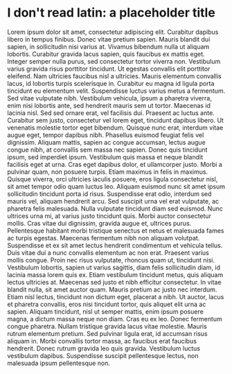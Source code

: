 # I don't read latin: a placeholder title

Lorem ipsum dolor sit amet, consectetur adipiscing elit. Curabitur dapibus libero in tempus finibus. Donec vitae pretium sapien. Mauris blandit dui sapien, in sollicitudin nisi varius at. Vivamus bibendum nulla ut aliquam lobortis. Curabitur gravida lacus sapien, quis faucibus ex mattis eget. Integer semper nulla purus, sed consectetur tortor viverra non. Vestibulum varius gravida risus porttitor tincidunt. Ut egestas convallis elit porttitor eleifend. Nam ultricies faucibus nisl a ultricies. Mauris elementum convallis lacus, id lobortis turpis scelerisque in. Curabitur eu magna id ligula porta tincidunt eu elementum velit. Suspendisse luctus varius metus a fermentum. Sed vitae vulputate nibh. Vestibulum vehicula, ipsum a pharetra viverra, enim nisi lobortis ante, sed hendrerit mauris sem ut tortor. Maecenas id lacinia nisl. Sed sed ornare erat, vel facilisis dui. Praesent ac luctus ante. Curabitur sem justo, consectetur vel lorem eget, tincidunt dapibus libero. Ut venenatis molestie tortor eget bibendum. Quisque nunc erat, interdum vitae augue eget, tempor dapibus nibh. Phasellus euismod feugiat felis vel dignissim. Aliquam mattis, sapien ac congue accumsan, lectus augue congue nibh, at convallis sem massa nec sapien. Donec quis tincidunt ipsum, sed imperdiet ipsum. Vestibulum quis massa et neque blandit facilisis eget at urna. Cras eget dapibus dolor, et ullamcorper justo. Morbi a pulvinar quam, non posuere turpis. Etiam maximus in felis in maximus. Quisque viverra, orci ultricies iaculis posuere, eros ligula consectetur nisl, sit amet tempor odio quam luctus leo. Aliquam euismod nunc sit amet ipsum sollicitudin tincidunt porta id risus. Suspendisse erat odio, interdum sed mauris vel, aliquam hendrerit arcu. Sed suscipit urna vel erat vulputate, ac pharetra felis malesuada. Nulla vulputate tincidunt diam sed euismod. Nunc ultrices urna mi, at varius justo tincidunt quis. Morbi auctor consectetur mollis. Cras vitae dui dignissim, gravida augue et, ultrices purus. Pellentesque habitant morbi tristique senectus et netus et malesuada fames ac turpis egestas. Maecenas fermentum nibh non aliquam volutpat. Suspendisse et ex sit amet lectus hendrerit condimentum et vehicula tellus. Duis vitae dui a nunc convallis elementum ac non erat. Praesent varius mollis congue. Proin nec risus vulputate, rhoncus quam ut, tincidunt nisi. Vestibulum lobortis, sapien ut varius sagittis, diam felis sollicitudin diam, id lacinia massa lorem quis ex. Etiam vestibulum tincidunt metus, quis aliquam lectus ultricies at. Maecenas sed justo et nibh efficitur consectetur. In vitae blandit nulla, sit amet auctor quam. Mauris pretium ac justo nec interdum. Etiam nisl lectus, tincidunt non dictum eget, placerat a nibh. Ut auctor, lacus et pharetra convallis, eros nisi tincidunt tortor, quis aliquet elit urna ac sapien. Aliquam tincidunt, nisl ut semper mattis, enim ipsum posuere magna, a dictum massa neque non diam. Cras eu ex leo. Donec fermentum congue pharetra. Nullam tristique gravida lacus vitae molestie. Mauris rutrum elementum pretium. Sed pulvinar ligula erat, id accumsan risus aliquam in. Morbi convallis tortor massa, ac faucibus erat faucibus hendrerit. Donec rutrum gravida leo quis gravida. Vestibulum luctus vestibulum dapibus. Suspendisse suscipit pellentesque lectus, non malesuada ipsum pellentesque non. 
